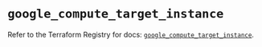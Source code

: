 # `google_compute_target_instance`

Refer to the Terraform Registry for docs: [`google_compute_target_instance`](https://registry.terraform.io/providers/hashicorp/google-beta/5.17.0/docs/resources/google_compute_target_instance).
